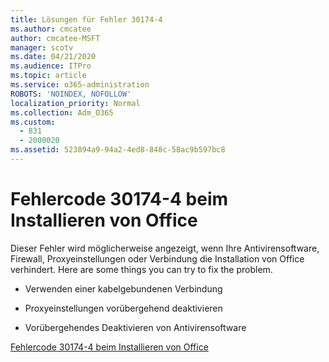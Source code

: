 ```yaml
---
title: Lösungen für Fehler 30174-4
ms.author: cmcatee
author: cmcatee-MSFT
manager: scotv
ms.date: 04/21/2020
ms.audience: ITPro
ms.topic: article
ms.service: o365-administration
ROBOTS: 'NOINDEX, NOFOLLOW'
localization_priority: Normal
ms.collection: Adm_O365
ms.custom:
  - 831
  - 2000020
ms.assetid: 523894a9-94a2-4ed8-848c-58ac9b597bc8
---
```


# <a name="error-code-30174-4-when-installing-office"></a>Fehlercode 30174-4 beim Installieren von Office

Dieser Fehler wird möglicherweise angezeigt, wenn Ihre Antivirensoftware, Firewall, Proxyeinstellungen oder Verbindung die Installation von Office verhindert. Here are some things you can try to fix the problem.
  
- Verwenden einer kabelgebundenen Verbindung

- Proxyeinstellungen vorübergehend deaktivieren

- Vorübergehendes Deaktivieren von Antivirensoftware

[Fehlercode 30174-4 beim Installieren von Office](https://support.office.com/article/5d5551db-266f-47b3-93fc-d51c2e8f4c0b?wt.mc_id=Alchemy_ClientDIA)
  